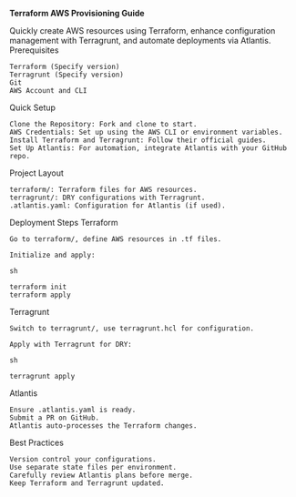 **Terraform AWS Provisioning Guide**

Quickly create AWS resources using Terraform, enhance configuration management with Terragrunt, and automate deployments via Atlantis.
Prerequisites

    Terraform (Specify version)
    Terragrunt (Specify version)
    Git
    AWS Account and CLI

Quick Setup

    Clone the Repository: Fork and clone to start.
    AWS Credentials: Set up using the AWS CLI or environment variables.
    Install Terraform and Terragrunt: Follow their official guides.
    Set Up Atlantis: For automation, integrate Atlantis with your GitHub repo.

Project Layout

    terraform/: Terraform files for AWS resources.
    terragrunt/: DRY configurations with Terragrunt.
    .atlantis.yaml: Configuration for Atlantis (if used).

Deployment Steps
Terraform

    Go to terraform/, define AWS resources in .tf files.

    Initialize and apply:

    sh

    terraform init
    terraform apply

Terragrunt

    Switch to terragrunt/, use terragrunt.hcl for configuration.

    Apply with Terragrunt for DRY:

    sh

    terragrunt apply

Atlantis

    Ensure .atlantis.yaml is ready.
    Submit a PR on GitHub.
    Atlantis auto-processes the Terraform changes.

Best Practices

    Version control your configurations.
    Use separate state files per environment.
    Carefully review Atlantis plans before merge.
    Keep Terraform and Terragrunt updated.